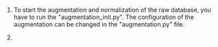 1. To start the augmentation and normalization of the raw database, you have to run the "augmentation_init.py". The configuration of the augmentation can be changed in the "augmentation.py" file.

2. 
